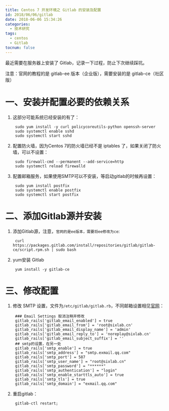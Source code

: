 ```yaml
---
title: Centos 7 开发环境之 Gitlab 的安装及配置
id: 2018/06/06/gitlab
date: 2018-06-06 15:34:26
categories:
  - 技术研究
tags:
  - centos
  - Gitlab
tocnum: false
---
```


最近需要在服务器上安装了 Gitlab，记录一下过程，防止下次继续踩坑。

注意：官网的教程的是 gitlab-ee 版本（企业版），需要安装的是 gitlab-ce（社区版）

一、安装并配置必要的依赖关系
===============

1. 这部分可能系统已经安装的有了：
    
        sudo yum install -y curl policycoreutils-python openssh-server
        sudo systemctl enable sshd
        sudo systemctl start sshd

2. 配置防火墙，因为Centos 7的防火墙已经不是 iptables 了，如果关闭了防火墙，可以不设置：
    
        sudo firewall-cmd --permanent --add-service=http
        sudo systemctl reload firewalld

3. 配置邮箱服务，如果使用SMTP可以不安装，等启动gitlab的时候再设置：
    
        sudo yum install postfix
        sudo systemctl enable postfix
        sudo systemctl start postfix


二、添加Gitlab源并安装
==========

1. 添加Gitlab源，注意，`官网的是ee版本，需要将ee修改为ce`:
    
        curl https://packages.gitlab.com/install/repositories/gitlab/gitlab-ce/script.rpm.sh | sudo bash

2. yum安装 Gitlab
    
        yum install -y gitlab-ce


三、修改配置
========

1. 修改 SMTP 设置，文件为`/etc/gitlab/gitlab.rb`，不同邮箱设置相见[官网](https://docs.gitlab.com/omnibus/settings/smtp.html)：

        ### Email Settings 取消注释并修改
        gitlab_rails['gitlab_email_enabled'] = true
        gitlab_rails['gitlab_email_from'] = 'root@sixlab.cn'
        gitlab_rails['gitlab_email_display_name'] = 'admin'
        gitlab_rails['gitlab_email_reply_to'] = 'noreplay@sixlab.cn'
        gitlab_rails['gitlab_email_subject_suffix'] = ''
        ## smtp的设置，在另一处
        gitlab_rails['smtp_enable'] = true
        gitlab_rails['smtp_address'] = "smtp.exmail.qq.com"
        gitlab_rails['smtp_port'] = 587
        gitlab_rails['smtp_user_name'] = "root@sixlab.cn"
        gitlab_rails['smtp_password'] = "******"
        gitlab_rails['smtp_authentication'] = "login"
        gitlab_rails['smtp_enable_starttls_auto'] = true
        gitlab_rails['smtp_tls'] = true
        gitlab_rails['smtp_domain'] = "exmail.qq.com"

2. 重启gitlab：

        gitlab-ctl restart;
